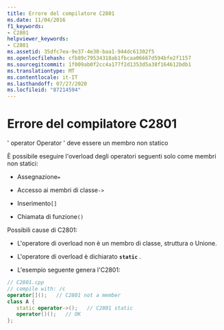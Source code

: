 ```yaml
---
title: Errore del compilatore C2801
ms.date: 11/04/2016
f1_keywords:
- C2801
helpviewer_keywords:
- C2801
ms.assetid: 35dfc7ea-9e37-4e30-baa1-944dc61302f5
ms.openlocfilehash: cfb89c79534318ab1fbcaa06667d594bfe2f1157
ms.sourcegitcommit: 1f009ab0f2cc4a177f2d1353d5a38f164612bdb1
ms.translationtype: MT
ms.contentlocale: it-IT
ms.lasthandoff: 07/27/2020
ms.locfileid: "87214594"
---
```

# <a name="compiler-error-c2801"></a>Errore del compilatore C2801

' operator Operator ' deve essere un membro non statico

È possibile eseguire l'overload degli operatori seguenti solo come membri non statici:

- Assegnazione`=`

- Accesso ai membri di classe`->`

- Inserimento`[]`

- Chiamata di funzione`()`

Possibili cause di C2801:

- L'operatore di overload non è un membro di classe, struttura o Unione.

- L'operatore di overload è dichiarato **`static`** .

- L'esempio seguente genera l'C2801:

```cpp
// C2801.cpp
// compile with: /c
operator[]();   // C2801 not a member
class A {
   static operator->();   // C2801 static
   operator()();   // OK
};
```
